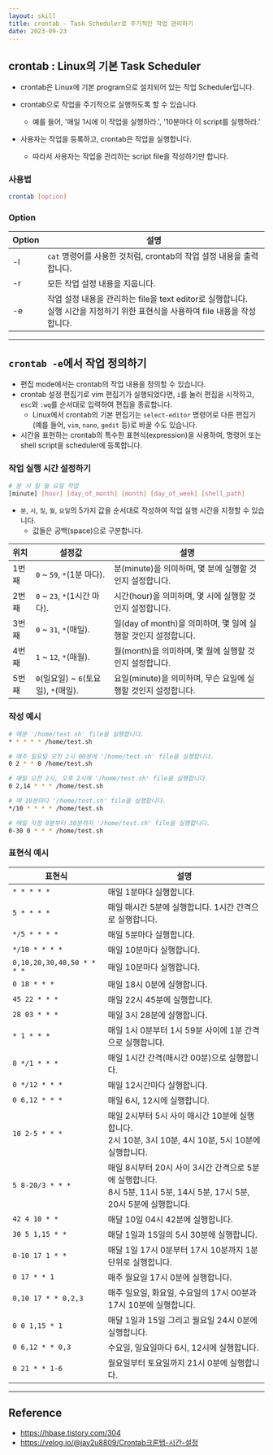 ```yaml
---
layout: skill
title: crontab - Task Scheduler로 주기적인 작업 관리하기
date: 2023-09-23
---
```





## crontab : Linux의 기본 Task Scheduler

- crontab은 Linux에 기본 program으로 설치되어 있는 작업 Scheduler입니다.

- crontab으로 작업을 주기적으로 실행하도록 할 수 있습니다.
    - 예를 들어, '매일 1시에 이 작업을 실행하라.', '10분마다 이 script를 실행하라.'

- 사용자는 작업을 등록하고, crontab은 작업을 실행합니다.
    - 따라서 사용자는 작업을 관리하는 script file을 작성하기만 합니다.


### 사용법

```sh
crontab [option]
```

### Option

| Option | 설명 |
| --- | --- |
| -l | `cat` 명령어를 사용한 것처럼, crontab의 작업 설정 내용을 출력합니다. |
| -r | 모든 작업 설정 내용을 지웁니다. |
| -e | 작업 설정 내용을 관리하는 file을 text editor로 실행합니다.<br>실행 시간을 지정하기 위한 표현식을 사용하여 file 내용을 작성합니다. |




---




## `crontab -e`에서 작업 정의하기

- 편집 mode에서는 crontab의 작업 내용을 정의할 수 있습니다.
- crontab 설정 편집기로 vim 편집기가 실행되었다면, `i`를 눌러 편집을 시작하고, `esc`와 `:wq`를 순서대로 입력하여 편집을 종료합니다.
    - Linux에서 crontab의 기본 편집기는 `select-editor` 명령어로 다른 편집기(예를 들어, `vim`, `nano`, `gedit` 등)로 바꿀 수도 있습니다.
- 시간을 표현하는 crontab의 특수한 표현식(expression)을 사용하여, 명령어 또는 shell script을 scheduler에 등록합니다.


### 작업 실행 시간 설정하기

```sh
# 분 시 일 월 요일 작업
[minute] [hour] [day_of_month] [month] [day_of_week] [shell_path]
```

- `분`, `시`, `일`, `월`, `요일`의 5가지 값을 순서대로 작성하여 작업 실행 시간을 지정할 수 있습니다.
    - 값들은 공백(space)으로 구분합니다.

| 위치 | 설정값 | 설명 |
| --- | --- | --- |
| 1번째 | `0` ~ `59`, `*`(1분 마다). | 분(minute)을 의미하며, 몇 분에 실행할 것인지 설정합니다. |
| 2번째 | `0` ~ `23`, `*`(1시간 마다). | 시간(hour)을 의미하며, 몇 시에 실행할 것인지 설정합니다. |
| 3번째 | `0` ~ `31`, `*`(매일). | 일(day of month)을 의미하며, 몇 일에 실행할 것인지 설정합니다. |
| 4번째 | `1` ~ `12`, `*`(매월). | 월(month)을 의미하며, 몇 월에 실행할 것인지 설정합니다. |
| 5번째 | `0`(일요일) ~ `6`(토요일), `*`(매일). | 요일(minute)을 의미하며, 무슨 요일에 실행할 것인지 설정합니다. |


### 작성 예시

```sh
# 매분 '/home/test.sh' file을 실행합니다.
* * * * * /home/test.sh

# 매주 일요일 오전 2시 00분에 '/home/test.sh' file을 실행합니다.
0 2 * * 0 /home/test.sh

# 매일 오전 2시, 오후 2시에 '/home/test.sh' file을 실행합니다.
0 2,14 * * * /home/test.sh

# 매 10분마다 '/home/test.sh' file을 실행합니다.
*/10 * * * * /home/test.sh

# 매일 자정 0분부터 30분까지 '/home/test.sh' file을 실행합니다.
0-30 0 * * * /home/test.sh
```


### 표현식 예시

| 표현식 | 설명 |
| --- | --- |
| `* * * * *` | 매일 1분마다 실행합니다. |
| `5 * * * *` | 매일 매시간 5분에 실행합니다. 1시간 간격으로 실행합니다. |
| `*/5 * * * *` | 매일 5분마다 실행합니다. |
| `*/10 * * * *` | 매일 10분마다 실행합니다. |
| `0,10,20,30,40,50 * * * *` | 매일 10분마다 실행합니다. |
| `0 18 * * *` | 매일 18시 0분에 실행합니다. |
| `45 22 * * *` | 매일 22시 45분에 실행합니다. |
| `28 03 * * *` | 매일 3시 28분에 실행합니다. |
| `* 1 * * *` | 매일 1시 0분부터 1시 59분 사이에 1분 간격으로 실행합니다. |
| `0 */1 * * *` | 매일 1시간 간격(매시간 00분)으로 실행합니다. |
| `0 */12 * * *` | 매일 12시간마다 실행합니다. |
| `0 6,12 * * *` | 매일 6시, 12시에 실행합니다. |
| `10 2-5 * * *` | 매일 2시부터 5시 사이 매시간 10분에 실행합니다.<br>2시 10분, 3시 10분, 4시 10분, 5시 10분에 실행합니다. |
| `5 8-20/3 * * *` | 매일 8시부터 20시 사이 3시간 간격으로 5분에 실행합니다.<br>8시 5분, 11시 5분, 14시 5분, 17시 5분, 20시 5분에 실행합니다. |
| `42 4 10 * *` | 매달 10일 04시 42분에 실행합니다. |
| `30 5 1,15 * *` | 매달 1일과 15일의 5시 30분에 실행합니다. |
| `0-10 17 1 * *` | 매달 1일 17시 0분부터 17시 10분까지 1분 단위로 실행합니다. |
| `0 17 * * 1` | 매주 월요일 17시 0분에 실행합니다. |
| `0,10 17 * * 0,2,3` | 매주 일요일, 화요일, 수요일의 17시 00분과 17시 10분에 실행합니다. |
| `0 0 1,15 * 1` | 매달 1일과 15일 그리고 월요일 24시 0분에 실행합니다. |
| `0 6,12 * * 0,3` | 수요일, 일요일마다 6시, 12시에 실행합니다. |
| `0 21 * * 1-6` | 월요일부터 토요일까지 21시 0분에 실행합니다. |




---




## Reference

- <https://hbase.tistory.com/304>
- <https://velog.io/@jay2u8809/Crontab크론탭-시간-설정>